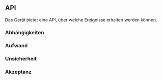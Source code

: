 ## API

Das Gerät bietet eine API, über welche Ereignisse erhalten werden können.

### Abhängigkeiten

### Aufwand

### Unsicherheit

### Akzeptanz
